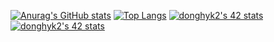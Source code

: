 [![Anurag's GitHub stats](https://github-readme-stats.vercel.app/api?username=donghyun1998&count_private=true&show_icons=true&theme=github_dark)](https://github.com/anuraghazra/github-readme-stats)
[![Top Langs](https://github-readme-stats.vercel.app/api/top-langs/?username=donghyun1998&layout=compact&theme=github_dark)](https://github.com/anuraghazra/github-readme-stats)
[![donghyk2's 42 stats](https://badge42.vercel.app/api/v2/cla9j0qk400110fl7756pbhha/stats?cursusId=21&coalitionId=88)](https://github.com/JaeSeoKim/badge42)
[![donghyk2's 42 stats](https://badge42.vercel.app/api/v2/cla9j0qk400110fl7756pbhha/stats?cursusId=9&coalitionId=piscine)](https://github.com/JaeSeoKim/badge42)
